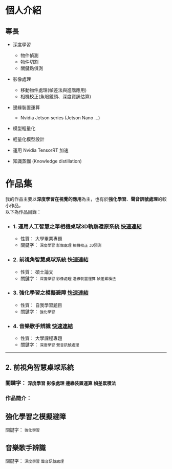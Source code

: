 # 個人介紹

## 專長

- 深度學習
    - 物件偵測
    - 物件切割
    - 關鍵點偵測

- 影像處理
    - 移動物件處理(幀差法與進階應用)
    - 相機校正(魚眼鏡頭、深度資訊估算)


- 邊緣裝置運算
    - Nvidia Jetson series (Jetson Nano ...)

- 模型輕量化
- 輕量化模型設計
- 運用 Nvidia TensorRT 加速
- 知識蒸餾 (Knowledge distillation)

# 作品集
我的作品主要以**深度學習在視覺的應用**為主，也有於**強化學習**、**聲音訊號處理**的較小作品，<br>
以下為作品目錄：<br>
- ### 1. 運用人工智慧之單相機桌球3D軌跡還原系統 [快速連結](運用人工智慧之單相機桌球3D軌跡還原系統/README.md)
  - 性質： 大學畢業專題
  - 關鍵字： `深度學習` `影像處理` `相機校正` `3D預測`

- ### 2. 前視角智慧桌球系統 [快速連結](/README.md)
  - 性質： 碩士論文
  - 關鍵字： `深度學習` `影像處理` `邊緣裝置運算` `幀差累積法`
  
- ### 3. 強化學習之模擬避障 [快速連結](/README.md)
  - 性質： 自我學習題目
  - 關鍵字： `強化學習`
  
- ### 4. 音樂歌手辨識 [快速連結](/README.md)
  - 性質： 大學課程專題
  - 關鍵字： `深度學習` `聲音訊號處理`
  

---
## 2. 前視角智慧桌球系統

### 關鍵字： `深度學習` `影像處理` `邊緣裝置運算` `幀差累積法`

### 作品簡介：

## 強化學習之模擬避障

關鍵字： `強化學習`

## 音樂歌手辨識

關鍵字： `深度學習` `聲音訊號處理`


